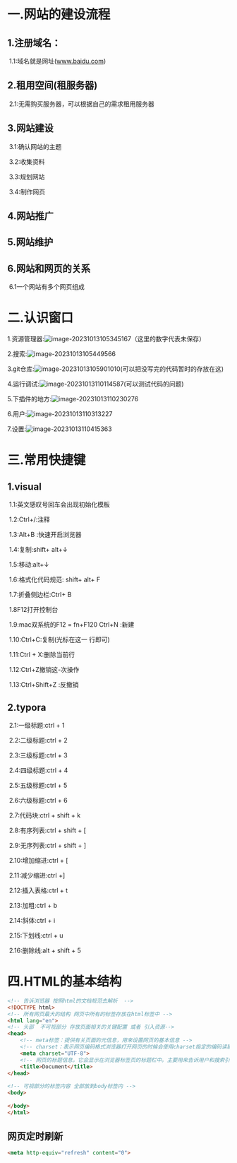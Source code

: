 # 一.网站的建设流程

##  1.注册域名：

​		1.1:域名就是网址(www.baidu.com)

##  2.租用空间(租服务器)

​		2.1:无需购买服务器，可以根据自己的需求租用服务器

##  3.网站建设

​		3.1:确认网站的主题

​		3.2:收集资料

​		3.3:规划网站

​		3.4:制作网页

## 4.网站推广

## 5.网站维护

## 6.网站和网页的关系

​	6.1一个网站有多个网页组成

# 二.认识窗口

1.资源管理器:![image-20231013105345167](C:\Users\desolate1\AppData\Roaming\Typora\typora-user-images\image-20231013105345167.png)（这里的数字代表未保存）

2.搜索:![image-20231013105449566](C:\Users\desolate1\AppData\Roaming\Typora\typora-user-images\image-20231013105449566.png)

3.git仓库:![image-20231013105901010](C:\Users\desolate1\AppData\Roaming\Typora\typora-user-images\image-20231013105901010.png)(可以把没写完的代码暂时的存放在这)

4.运行调试:![image-20231013110114587](C:\Users\desolate1\AppData\Roaming\Typora\typora-user-images\image-20231013110114587.png)(可以测试代码的问题)

5.下插件的地方:![image-20231013110230276](C:\Users\desolate1\AppData\Roaming\Typora\typora-user-images\image-20231013110230276.png)

6.用户:![image-20231013110313227](C:\Users\desolate1\AppData\Roaming\Typora\typora-user-images\image-20231013110313227.png)

7.设置:![image-20231013110415363](C:\Users\desolate1\AppData\Roaming\Typora\typora-user-images\image-20231013110415363.png)

# 三.常用快捷键

## 1.visual

​	1.1:英文感叹号回车会出现初始化模板

​	1.2:Ctrl+/:注释

​	1.3:Alt+B :快速开启浏览器

​	1.4:复制:shift+ alt+↓

​	1.5:移动:alt+↓

​	1.6:格式化代码规范: shift+ alt+ F

​	1.7:折叠侧边栏:CtrI+ B

​	1.8F12打开控制台

​	1.9:mac双系统的F12 = fn+F120 Ctrl+N :新建

​	1.10:Ctrl+C:复制(光标在这一 行即可)

​	1.11:CtrI + X:删除当前行

​	1.12:Ctrl+Z撤销这-次操作

​	1.13:Ctrl+Shift+Z :反撤销

## 2.typora

​	2.1:一级标题:ctrl + 1

​	2.2:二级标题:ctrl + 2

​	2.3:三级标题:ctrl + 3

​	2.4:四级标题:ctrl + 4

​	2.5:五级标题:ctrl + 5

​	2.6:六级标题:ctrl + 6

​	2.7:代码块:ctrl + shift + k

​	2.8:有序列表:ctrl + shift + [

​	2.9:无序列表:ctrl + shift + ]

​	2.10:增加缩进:ctrl + [

​	2.11:减少缩进:ctrl +]

​	2.12:插入表格:ctrl + t

​	2.13:加粗:ctrl + b

​	2.14:斜体:ctrl + i

​	2.15:下划线:ctrl + u

​	2.16:删除线:alt + shift + 5

# 四.HTML的基本结构

```html
<!-- 告诉浏览器 按照html的文档规范去解析  -->
<!DOCTYPE html>
<!-- 所有网页最大的结构 网页中所有的标签存放在html标签中 -->
<html lang="en">
<!-- 头部  不可视部分 存放页面相关的关键配置 或者 引入资源-->
<head>  
	<!-- meta标签：提供有关页面的元信息，用来设置网页的基本信息 -->
    <!-- charset：表示网页编码格式浏览器打开网页的时候会使用charset指定的编码读取整个HTML文档 -->
    <meta charset="UTF-8">
    <!-- 网页的标题信息，它会显示在浏览器标签页的标题栏中。主要用来告诉用户和搜索引擎这个网页的主要内容是什么,搜索引擎可以通过网页标题，迅速的判断出当前网页的主题。-->
    <title>Document</title>
</head>
    
<!-- 可视部分的标签内容 全部放到body标签内 -->
<body>  
    
</body>
</html>
```

## 网页定时刷新

```html
<meta http-equiv="refresh" content="0">
```